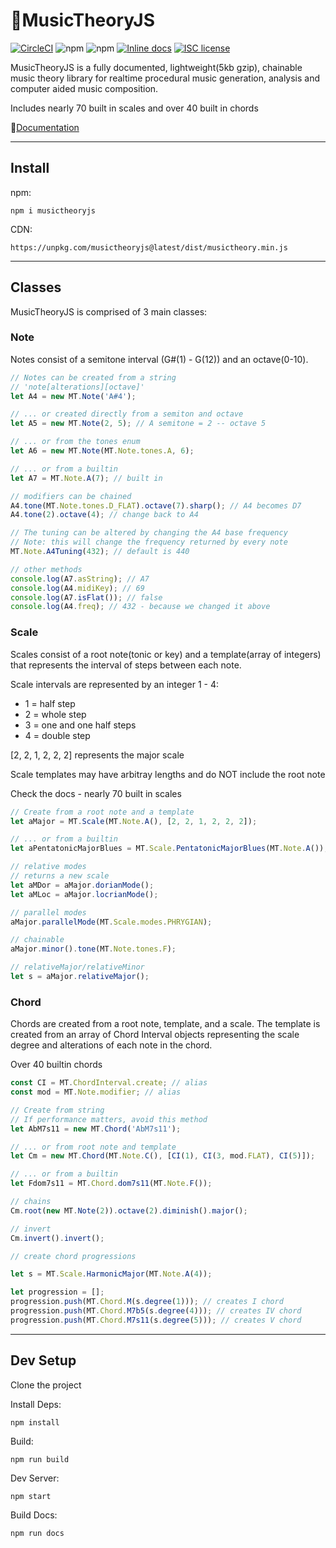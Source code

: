 # 🎵MusicTheoryJS 
[![CircleCI](https://circleci.com/gh/Zachacious/MusicTheoryJS/tree/master.svg?style=svg)](https://circleci.com/gh/Zachacious/MusicTheoryJS/tree/master)
![npm](https://img.shields.io/npm/v/musictheoryjs)
![npm](https://img.shields.io/npm/dw/musictheoryjs)
[![Inline docs](http://inch-ci.org/github/zachacious/musictheoryjs.svg?branch=master)](http://inch-ci.org/github/zachacious/musictheoryjs)
[![ISC license](http://img.shields.io/badge/license-ISC-brightgreen.svg)](http://opensource.org/licenses/ISC)

MusicTheoryJS is a fully documented, lightweight(5kb gzip), chainable music theory library for realtime procedural music generation, analysis and computer aided music composition.

Includes nearly 70 built in scales and over 40 built in chords

📘[Documentation](https://www.zachacious.github.io/musictheoryjs)

- - -
## Install

npm:

```
npm i musictheoryjs
```

CDN:

```
https://unpkg.com/musictheoryjs@latest/dist/musictheory.min.js
```
- - -

## Classes

MusicTheoryJS is comprised of 3 main classes:

### Note

Notes consist of a semitone interval (G#(1) - G(12)) and an octave(0-10).

```Javascript
// Notes can be created from a string
// 'note[alterations][octave]'
let A4 = new MT.Note('A#4');

// ... or created directly from a semiton and octave
let A5 = new MT.Note(2, 5); // A semitone = 2 -- octave 5

// ... or from the tones enum
let A6 = new MT.Note(MT.Note.tones.A, 6);

// ... or from a builtin
let A7 = MT.Note.A(7); // built in

// modifiers can be chained
A4.tone(MT.Note.tones.D_FLAT).octave(7).sharp(); // A4 becomes D7
A4.tone(2).octave(4); // change back to A4

// The tuning can be altered by changing the A4 base frequency
// Note: this will change the frequency returned by every note 
MT.Note.A4Tuning(432); // default is 440

// other methods
console.log(A7.asString); // A7
console.log(A4.midiKey); // 69
console.log(A7.isFlat()); // false
console.log(A4.freq); // 432 - because we changed it above
```

### Scale

Scales consist of a root note(tonic or key) and a template(array of integers) that
represents the interval of steps between each note.

Scale intervals are represented by an integer 1 - 4:
* 1 = half step
* 2 = whole step
* 3 = one and one half steps
* 4 = double step

[2, 2, 1, 2, 2, 2] represents the major scale

Scale templates may have arbitray lengths and do NOT include the root note

Check the docs - nearly 70 built in scales

```Javascript
// Create from a root note and a template
let aMajor = MT.Scale(MT.Note.A(), [2, 2, 1, 2, 2, 2]);

// ... or from a builtin
let aPentatonicMajorBlues = MT.Scale.PentatonicMajorBlues(MT.Note.A());

// relative modes
// returns a new scale
let aMDor = aMajor.dorianMode();
let aMLoc = aMajor.locrianMode(); 

// parallel modes
aMajor.parallelMode(MT.Scale.modes.PHRYGIAN);

// chainable
aMajor.minor().tone(MT.Note.tones.F);

// relativeMajor/relativeMinor
let s = aMajor.relativeMajor();
```

### Chord

Chords are created from a root note, template, and a scale.
The template is created from an array of Chord Interval objects representing the scale degree and alterations of each note in the chord.

Over 40 builtin chords

```Javascript
const CI = MT.ChordInterval.create; // alias
const mod = MT.Note.modifier; // alias

// Create from string
// If performance matters, avoid this method
let AbM7s11 = new MT.Chord('AbM7s11'); 

// ... or from root note and template
let Cm = new MT.Chord(MT.Note.C(), [CI(1), CI(3, mod.FLAT), CI(5)]);

// ... or from a builtin
let Fdom7s11 = MT.Chord.dom7s11(MT.Note.F()); 

// chains
Cm.root(new MT.Note(2)).octave(2).diminish().major();

// invert
Cm.invert().invert();

// create chord progressions

let s = MT.Scale.HarmonicMajor(MT.Note.A(4));

let progression = [];
progression.push(MT.Chord.M(s.degree(1))); // creates I chord 
progression.push(MT.Chord.M7b5(s.degree(4))); // creates IV chord 
progression.push(MT.Chord.M7s11(s.degree(5))); // creates V chord 
```

- - -

## Dev Setup

Clone the project

Install Deps:

```
npm install
```

Build:

```
npm run build
```

Dev Server:

```
npm start
```

Build Docs:

```
npm run docs
```